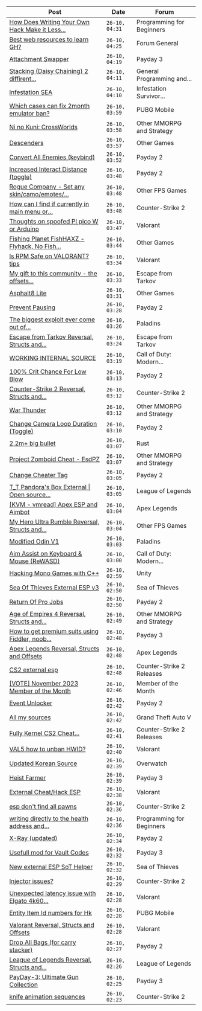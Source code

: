 |Post|Date|Forum|
|----|----|-----|
|[How Does Writing Your Own Hack Make it Less...](https://www.unknowncheats.me/forum/programming-for-beginners/608010-writing-own-hack-detectable.html)|`26-10, 04:31`|Programming for Beginners|
|[Best web resources to learn GH?](https://www.unknowncheats.me/forum/forum-general/607849-web-resources-learn-gh.html)|`26-10, 04:25`|Forum General|
|[Attachment Swapper](https://www.unknowncheats.me/forum/payday-3-a/607748-attachment-swapper.html)|`26-10, 04:19`|Payday 3|
|[Stacking (Daisy Chaining) 2 diffirent...](https://www.unknowncheats.me/forum/general-programming-and-reversing/608004-stacking-daisy-chaining-2-diffirent-shields.html)|`26-10, 04:11`|General Programming and...|
|[Infestation SEA](https://www.unknowncheats.me/forum/infestation-survivor-stories-classic/606610-infestation-sea.html)|`26-10, 04:10`|Infestation Survivor...|
|[Which cases can fix 2month emulator ban?](https://www.unknowncheats.me/forum/pubg-mobile/607730-fix-2month-emulator-ban.html)|`26-10, 03:59`|PUBG Mobile|
|[Ni no Kuni: CrossWorlds](https://www.unknowncheats.me/forum/other-mmorpg-and-strategy/500789-ni-kuni-crossworlds.html)|`26-10, 03:58`|Other MMORPG and Strategy|
|[Descenders](https://www.unknowncheats.me/forum/other-games/430508-descenders.html)|`26-10, 03:57`|Other Games|
|[Convert All Enemies (keybind)](https://www.unknowncheats.me/forum/payday-2-a/607998-convert-enemies-keybind.html)|`26-10, 03:52`|Payday 2|
|[Increased Interact Distance (toggle)](https://www.unknowncheats.me/forum/payday-2-a/607997-increased-interact-distance-toggle.html)|`26-10, 03:48`|Payday 2|
|[Rogue Company - Set any skin/camo/emotes/...](https://www.unknowncheats.me/forum/other-fps-games/607947-rogue-company-set-skin-camo-emotes.html)|`26-10, 03:48`|Other FPS Games|
|[How can I find if currently in main menu or...](https://www.unknowncheats.me/forum/counter-strike-2-a/607837-currently-main-menu-playing-game.html)|`26-10, 03:48`|Counter-Strike 2|
|[Thoughts on spoofed PI pico W or Arduino](https://www.unknowncheats.me/forum/valorant/607934-spoofed-pi-pico-arduino.html)|`26-10, 03:47`|Valorant|
|[Fishing Planet FishHAXZ - Flyhack, No Fish...](https://www.unknowncheats.me/forum/other-games/418269-fishing-planet-fishhaxz-flyhack-fish-fight-instareel-fish.html)|`26-10, 03:44`|Other Games|
|[Is RPM Safe on VALORANT? tips](https://www.unknowncheats.me/forum/valorant/607994-rpm-safe-valorant-tips.html)|`26-10, 03:34`|Valorant|
|[My gift to this community - the offsets...](https://www.unknowncheats.me/forum/escape-from-tarkov/607870-gift-community-offsets-thread-total-five-htmls.html)|`26-10, 03:33`|Escape from Tarkov|
|[Asphalt8 Lite](https://www.unknowncheats.me/forum/other-games/607863-asphalt8-lite.html)|`26-10, 03:31`|Other Games|
|[Prevent Pausing](https://www.unknowncheats.me/forum/payday-2-a/607993-prevent-pausing.html)|`26-10, 03:28`|Payday 2|
|[The biggest exploit ever come out of...](https://www.unknowncheats.me/forum/paladins/584529-biggest-exploit-paladins-free-crystals.html)|`26-10, 03:26`|Paladins|
|[Escape from Tarkov Reversal, Structs and...](https://www.unknowncheats.me/forum/escape-from-tarkov/226519-escape-tarkov-reversal-structs-offsets.html)|`26-10, 03:24`|Escape from Tarkov|
|[WORKING INTERNAL SOURCE](https://www.unknowncheats.me/forum/call-of-duty-modern-warfare-ii/596251-internal-source.html)|`26-10, 03:19`|Call of Duty: Modern...|
|[100% Crit Chance For Low Blow](https://www.unknowncheats.me/forum/payday-2-a/607990-100-crit-chance-low-blow.html)|`26-10, 03:13`|Payday 2|
|[Counter-Strike 2 Reversal, Structs and...](https://www.unknowncheats.me/forum/counter-strike-2-a/576077-counter-strike-2-reversal-structs-offsets.html)|`26-10, 03:12`|Counter-Strike 2|
|[War Thunder](https://www.unknowncheats.me/forum/other-mmorpg-and-strategy/85949-war-thunder.html)|`26-10, 03:12`|Other MMORPG and Strategy|
|[Change Camera Loop Duration (Toggle)](https://www.unknowncheats.me/forum/payday-2-a/607988-change-camera-loop-duration-toggle.html)|`26-10, 03:10`|Payday 2|
|[2.2m+ big bullet](https://www.unknowncheats.me/forum/rust/607961-2-2m-bullet.html)|`26-10, 03:07`|Rust|
|[Project Zomboid Cheat - EsdPZ](https://www.unknowncheats.me/forum/other-mmorpg-and-strategy/584072-project-zomboid-cheat-esdpz.html)|`26-10, 03:07`|Other MMORPG and Strategy|
|[Change Cheater Tag](https://www.unknowncheats.me/forum/payday-2-a/607987-change-cheater-tag.html)|`26-10, 03:05`|Payday 2|
|[T_T Pandora's Box External \| Open source...](https://www.unknowncheats.me/forum/league-of-legends/607822-t_t-pandoras-box-external-source-scripting-platform.html)|`26-10, 03:05`|League of Legends|
|[\[KVM - vmread\] Apex ESP and Aimbot](https://www.unknowncheats.me/forum/apex-legends/406426-kvm-vmread-apex-esp-aimbot.html)|`26-10, 03:04`|Apex Legends|
|[My Hero Ultra Rumble Reversal, Structs and...](https://www.unknowncheats.me/forum/other-fps-games/604349-hero-ultra-rumble-reversal-structs-offsets.html)|`26-10, 03:04`|Other FPS Games|
|[Modified Odin V1](https://www.unknowncheats.me/forum/paladins/585919-modified-odin-v1.html)|`26-10, 03:03`|Paladins|
|[Aim Assist on Keyboard & Mouse (ReWASD)](https://www.unknowncheats.me/forum/call-of-duty-modern-warfare-iii/600587-aim-assist-keyboard-mouse-rewasd.html)|`26-10, 03:00`|Call of Duty: Modern...|
|[Hacking Mono Games with C++](https://www.unknowncheats.me/forum/unity/603179-hacking-mono-games.html)|`26-10, 02:59`|Unity|
|[Sea Of Thieves External ESP v3](https://www.unknowncheats.me/forum/sea-of-thieves/382445-sea-thieves-external-esp-v3.html)|`26-10, 02:50`|Sea of Thieves|
|[Return Of Pro Jobs](https://www.unknowncheats.me/forum/payday-2-a/607985-return-pro-jobs.html)|`26-10, 02:50`|Payday 2|
|[Age of Empires 4 Reversal, Structs and...](https://www.unknowncheats.me/forum/other-mmorpg-and-strategy/589592-age-empires-4-reversal-structs-offsets.html)|`26-10, 02:49`|Other MMORPG and Strategy|
|[How to get premium suits using Fiddler, noob...](https://www.unknowncheats.me/forum/payday-3-a/605457-premium-suits-using-fiddler-noob-friendly-step-step-guide.html)|`26-10, 02:48`|Payday 3|
|[Apex Legends Reversal, Structs and Offsets](https://www.unknowncheats.me/forum/apex-legends/319804-apex-legends-reversal-structs-offsets.html)|`26-10, 02:48`|Apex Legends|
|[CS2 external esp](https://www.unknowncheats.me/forum/counter-strike-2-releases/600259-cs2-external-esp.html)|`26-10, 02:48`|Counter-Strike 2 Releases|
|[\[VOTE\] November 2023 Member of the Month](https://www.unknowncheats.me/forum/member-of-the-month/607944-vote-november-2023-month.html)|`26-10, 02:46`|Member of the Month|
|[Event Unlocker](https://www.unknowncheats.me/forum/payday-2-a/607982-event-unlocker.html)|`26-10, 02:42`|Payday 2|
|[All my sources](https://www.unknowncheats.me/forum/grand-theft-auto-v/607855-sources.html)|`26-10, 02:42`|Grand Theft Auto V|
|[Fully Kernel CS2 Cheat...](https://www.unknowncheats.me/forum/counter-strike-2-releases/606746-kernel-cs2-cheat-esp-aim-bhop-noflash-etc.html)|`26-10, 02:41`|Counter-Strike 2 Releases|
|[VAL5 how to unban HWID?](https://www.unknowncheats.me/forum/valorant/607010-val5-unban-hwid.html)|`26-10, 02:40`|Valorant|
|[Updated Korean Source](https://www.unknowncheats.me/forum/overwatch/606702-updated-korean-source.html)|`26-10, 02:39`|Overwatch|
|[Heist Farmer](https://www.unknowncheats.me/forum/payday-3-a/607059-heist-farmer.html)|`26-10, 02:39`|Payday 3|
|[External Cheat/Hack ESP](https://www.unknowncheats.me/forum/valorant/511214-external-cheat-hack-esp.html)|`26-10, 02:38`|Valorant|
|[esp don't find all pawns](https://www.unknowncheats.me/forum/counter-strike-2-a/607980-esp-dont-pawns.html)|`26-10, 02:36`|Counter-Strike 2|
|[writing directly to the health address and...](https://www.unknowncheats.me/forum/programming-for-beginners/607888-writing-directly-health-address-happens.html)|`26-10, 02:36`|Programming for Beginners|
|[X-Ray (updated)](https://www.unknowncheats.me/forum/payday-2-a/607979-ray-updated.html)|`26-10, 02:34`|Payday 2|
|[Usefull mod for Vault Codes](https://www.unknowncheats.me/forum/payday-3-a/603732-usefull-mod-vault-codes.html)|`26-10, 02:32`|Payday 3|
|[New external ESP SoT Helper](https://www.unknowncheats.me/forum/sea-of-thieves/581265-external-esp-sot-helper.html)|`26-10, 02:32`|Sea of Thieves|
|[Injector issues?](https://www.unknowncheats.me/forum/counter-strike-2-a/607860-injector-issues.html)|`26-10, 02:29`|Counter-Strike 2|
|[Unexpected latency issue with Elgato 4k60...](https://www.unknowncheats.me/forum/valorant/603189-unexpected-latency-issue-elgato-4k60-capture-card.html)|`26-10, 02:28`|Valorant|
|[Entity Item Id numbers for Hk](https://www.unknowncheats.me/forum/pubg-mobile/607011-entity-item-id-hk.html)|`26-10, 02:28`|PUBG Mobile|
|[Valorant Reversal, Structs and Offsets](https://www.unknowncheats.me/forum/valorant/385792-valorant-reversal-structs-offsets.html)|`26-10, 02:28`|Valorant|
|[Drop All Bags (for carry stacker)](https://www.unknowncheats.me/forum/payday-2-a/607978-drop-bags-carry-stacker.html)|`26-10, 02:27`|Payday 2|
|[League of Legends Reversal, Structs and...](https://www.unknowncheats.me/forum/league-of-legends/310587-league-legends-reversal-structs-offsets.html)|`26-10, 02:26`|League of Legends|
|[PayDay-3: Ultimate Gun Collection](https://www.unknowncheats.me/forum/payday-3-a/603520-payday-3-ultimate-gun-collection.html)|`26-10, 02:25`|Payday 3|
|[knife animation sequences](https://www.unknowncheats.me/forum/counter-strike-2-a/606544-knife-animation-sequences.html)|`26-10, 02:23`|Counter-Strike 2|
